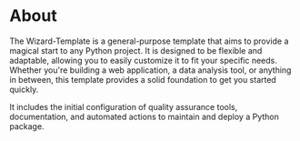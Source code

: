 # About

The Wizard-Template is a general-purpose template that aims to provide a magical start to any Python project.
It is designed to be flexible and adaptable, allowing you to easily customize it to fit your specific needs.
Whether you're building a web application, a data analysis tool, or anything in between, this template provides a solid foundation to get you started quickly.

It includes the initial configuration of quality assurance tools, documentation, and automated actions to maintain and deploy a Python package.
